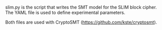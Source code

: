 slim.py is the script that writes the SMT model for the SLIM block cipher. The YAML file is used to define experimental parameters.

Both files are used with CryptoSMT (https://github.com/kste/cryptosmt).
